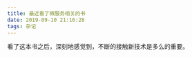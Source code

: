 ```yaml
---
title: 最近看了微服务相关的书
date: 2019-09-10 21:16:28
tags: 杂记
---
```


看了这本书之后，深刻地感觉到，不断的接触新技术是多么的重要。



<!--more-->

